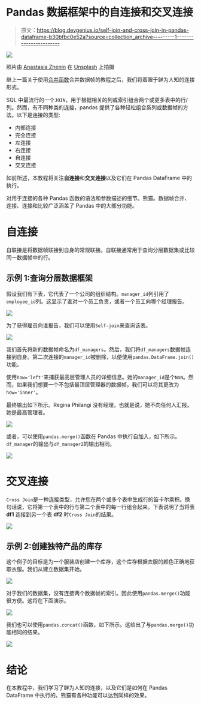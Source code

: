 # Pandas 数据框架中的自连接和交叉连接

> 原文：<https://blog.devgenius.io/self-join-and-cross-join-in-pandas-dataframe-b30bfbc0e52a?source=collection_archive---------1----------------------->

![](img/df93a67750b88d17813fed477d50cc88.png)

照片由 [Anastasia Zhenin](https://unsplash.com/s/photos/anastasia-zhenin) 在 [Unsplash](https://unsplash.com/) 上拍摄

继上一篇关于使用[合并函数](https://medium.com/dev-genius/pandas-dataframe-combine-function-b0278f8f9d7)合并数据帧的教程之后，我们将着眼于鲜为人知的连接形式。

SQL 中最流行的一个`JOIN`，用于根据相关的列或索引组合两个或更多表中的行/列。然而，有不同种类的连接，pandas 提供了各种轻松组合系列或数据帧的方法。以下是连接的类型:

*   内部连接
*   完全连接
*   左连接
*   右连接
*   自连接
*   交叉连接

如前所述，本教程将关注**自连接**和**交叉连接**以及它们在 Pandas DataFrame 中的执行。

对用于连接的各种 Pandas 函数的语法和参数描述的细节。熊猫。数据帧合并、连接、连接和比较广泛涵盖了 Pandas 中的大部分功能。

# 自连接

自联接是将数据帧联接到自身的常规联接。自联接通常用于查询分层数据集或比较同一数据帧中的行。

## 示例 1:查询分层数据框架

假设我们有下表，它代表了一个公司的组织结构。`manager_id`列引用了`employee_id`列。这显示了谁对一个员工负责，或者一个员工向哪个经理报告。

![](img/e0fb519d0c7fe5e16e083b0c6459c5fb.png)

为了获得雇员向谁报告，我们可以使用`Self-join`来查询该表。

![](img/773832b90720f8dd7591b50940f80e20.png)

我们首先将新的数据帧命名为`df_managers`。然后，我们将`df_managers`数据帧连接到自身。第二次连接的`manager_id`被删除，以便使用`pandas.DataFrame.join()`功能。

使用`how='left'`来捕获最高层管理人员的详细信息。她的`manager_id`是个`NaN`。然而，如果我们想要一个不包括最顶层管理器的数据帧，我们可以将其更改为`how='inner'`。

最终输出如下所示。Regina Philangi 没有经理，也就是说，她不向任何人汇报。她是最高管理者。

![](img/817b3a32804854dec65916829f996480.png)

或者，可以使用`pandas.merge()`函数在 Pandas 中执行自加入，如下所示。`df_manager`的输出与`df_manager2`的输出相同。

![](img/742e41eaff413ed654f17e666ba401ff.png)

# 交叉连接

`Cross Join`是一种连接类型，允许您在两个或多个表中生成行的笛卡尔乘积。换句话说，它将第一个表中的行与第二个表中的每一行组合起来。下表说明了当将表 **df1** 连接到另一个表 **df2** 时`Cross Join`的结果。

![](img/a8ac3a2aceaa954df0a65080f65caca5.png)

## 示例 2:创建独特产品的库存

这个例子的目标是为一个服装店创建一个库存，这个库存根据衣服的颜色正确地获取衣服。我们从建立数据集开始。

![](img/ebdc9a7a38a8a33464447ae14299ace1.png)

对于我们的数据集，没有连接两个数据帧的索引。因此使用`pandas.merge()`功能很方便。这将在下面演示。

![](img/037aabf5c85a3573c223ce24239b3241.png)

我们也可以使用`pandas.concat()`函数，如下所示。这给出了与`pandas.merge()`功能相同的结果。

![](img/019bfa1461d08eeb2b473f1a19f83179.png)

# 结论

在本教程中，我们学习了鲜为人知的连接，以及它们是如何在 Pandas DataFrame 中执行的。熊猫有各种功能可以达到同样的效果。